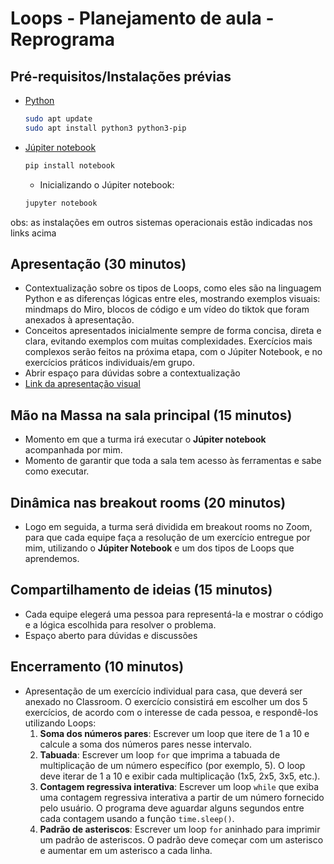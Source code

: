 # Loops - Planejamento de aula - Reprograma

## Pré-requisitos/Instalações prévias

- [Python](https://www.python.org/downloads/)
    
    ```bash
    sudo apt update
    sudo apt install python3 python3-pip
    ```
    
- [Júpiter notebook](https://jupyter.org/install)
    
    ```bash
    pip install notebook
    ```
    
    - Inicializando o Júpiter notebook:
    
    ```bash
    jupyter notebook
    ```
    

obs: as instalações em outros sistemas operacionais estão indicadas nos links acima

## Apresentação (30 minutos)

- Contextualização sobre os tipos de Loops, como eles são na linguagem Python e as diferenças lógicas entre eles, mostrando exemplos visuais: mindmaps do Miro, blocos de código e um vídeo do tiktok que foram anexados à apresentação.
- Conceitos apresentados inicialmente sempre de forma concisa, direta e clara, evitando exemplos com muitas complexidades. Exercícios mais complexos serão feitos na próxima etapa, com o Júpiter Notebook, e no exercícios práticos individuais/em grupo.
- Abrir espaço para dúvidas sobre a contextualização
- [Link da apresentação visual](https://www.canva.com/design/DAFl1mm4qiE/VEeMxkgKzTHZa2nIJbM4kg/edit?utm_content=DAFl1mm4qiE&utm_campaign=designshare&utm_medium=link2&utm_source=sharebutton)

## Mão na Massa na sala principal (15 minutos)

- Momento em que a turma irá executar o **Júpiter notebook** acompanhada por mim.
- Momento de garantir que toda a sala tem acesso às ferramentas e sabe como executar.

## Dinâmica nas breakout rooms (20 minutos)

- Logo em seguida, a turma será dividida em breakout rooms no Zoom, para que cada equipe faça a resolução de um exercício entregue por mim, utilizando o **Júpiter Notebook** e um dos tipos de Loops que aprendemos.

## Compartilhamento de ideias (15 minutos)

- Cada equipe elegerá uma pessoa para representá-la e mostrar o código e a lógica escolhida para resolver o problema.
- Espaço aberto para dúvidas e discussões

## Encerramento (10 minutos)

- Apresentação de um exercício individual para casa, que deverá ser anexado no Classroom. O exercício consistirá em escolher um dos 5 exercícios, de acordo com o interesse de cada pessoa, e respondê-los utilizando Loops:
    1. **Soma dos números pares**: Escrever um loop que itere de 1 a 10 e calcule a soma dos números pares nesse intervalo.
    2. **Tabuada**: Escrever um loop `for` que imprima a tabuada de multiplicação de um número específico (por exemplo, 5). O loop deve iterar de 1 a 10 e exibir cada multiplicação (1x5, 2x5, 3x5, etc.).
    3. **Contagem regressiva interativa**: Escrever um loop `while` que exiba uma contagem regressiva interativa a partir de um número fornecido pelo usuário. O programa deve aguardar alguns segundos entre cada contagem usando a função `time.sleep()`.
    4. **Padrão de asteriscos**: Escrever um loop `for` aninhado para imprimir um padrão de asteriscos. O padrão deve começar com um asterisco e aumentar em um asterisco a cada linha.
